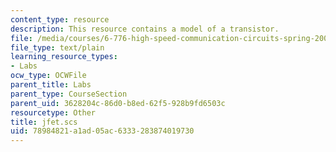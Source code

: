 ```yaml
---
content_type: resource
description: This resource contains a model of a transistor.
file: /media/courses/6-776-high-speed-communication-circuits-spring-2005/78984821a1ad05ac6333283874019730_jfet.scs
file_type: text/plain
learning_resource_types:
- Labs
ocw_type: OCWFile
parent_title: Labs
parent_type: CourseSection
parent_uid: 3628204c-86d0-b8ed-62f5-928b9fd6503c
resourcetype: Other
title: jfet.scs
uid: 78984821-a1ad-05ac-6333-283874019730
---
```

